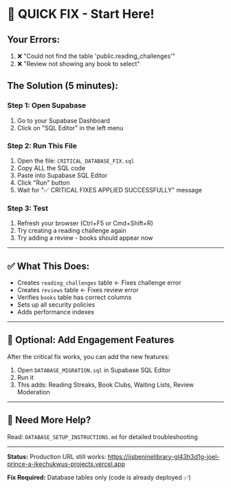# 🚨 QUICK FIX - Start Here!

## Your Errors:
1. ❌ "Could not find the table 'public.reading_challenges'"
2. ❌ "Review not showing any book to select"

## The Solution (5 minutes):

### Step 1: Open Supabase
1. Go to your Supabase Dashboard
2. Click on "SQL Editor" in the left menu

### Step 2: Run This File
1. Open the file: `CRITICAL_DATABASE_FIX.sql`
2. Copy ALL the SQL code
3. Paste into Supabase SQL Editor
4. Click "Run" button
5. Wait for "✅ CRITICAL FIXES APPLIED SUCCESSFULLY" message

### Step 3: Test
1. Refresh your browser (Ctrl+F5 or Cmd+Shift+R)
2. Try creating a reading challenge again
3. Try adding a review - books should appear now

---

## ✅ What This Does:
- Creates `reading_challenges` table ← Fixes challenge error
- Creates `reviews` table ← Fixes review error
- Verifies `books` table has correct columns
- Sets up all security policies
- Adds performance indexes

---

## 🔄 Optional: Add Engagement Features
After the critical fix works, you can add the new features:

1. Open `DATABASE_MIGRATION.sql` in Supabase SQL Editor
2. Run it
3. This adds: Reading Streaks, Book Clubs, Waiting Lists, Review Moderation

---

## 📱 Need More Help?
Read: `DATABASE_SETUP_INSTRUCTIONS.md` for detailed troubleshooting

---

**Status:** Production URL still works: https://iisbeninelibrary-gl43h3d1g-joel-prince-a-ikechukwus-projects.vercel.app

**Fix Required:** Database tables only (code is already deployed ✅)
